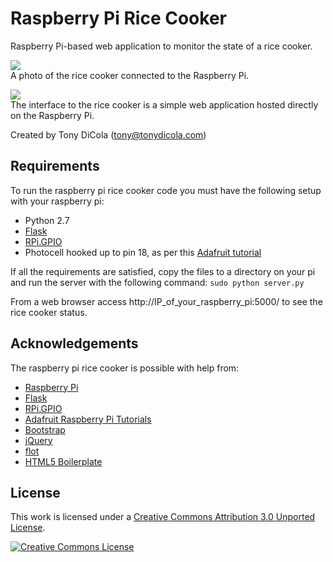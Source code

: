 # Raspberry Pi Rice Cooker
Raspberry Pi-based web application to monitor the state of a rice cooker.

<a href="http://imgur.com/m80danV"><img src="http://i.imgur.com/m80danVl.jpg"/></a><br/>
A photo of the rice cooker connected to the Raspberry Pi.

<a href="http://imgur.com/h9EjXbv"><img src="http://i.imgur.com/h9EjXbvl.png"/></a><br/>
The interface to the rice cooker is a simple web application hosted directly on the Raspberry Pi.

Created by Tony DiCola (tony@tonydicola.com)

## Requirements
To run the raspberry pi rice cooker code you must have the following setup with your raspberry pi:
* Python 2.7
* [Flask](http://flask.pocoo.org/)
* [RPi.GPIO](https://pypi.python.org/pypi/RPi.GPIO)
* Photocell hooked up to pin 18, as per this [Adafruit tutorial](http://learn.adafruit.com/basic-resistor-sensor-reading-on-raspberry-pi/overview)

If all the requirements are satisfied, copy the files to a directory on your pi and run the server with the following command:
`sudo python server.py`

From a web browser access http://IP_of_your_raspberry_pi:5000/ to see the rice cooker status.

## Acknowledgements
The raspberry pi rice cooker is possible with help from:
* [Raspberry Pi](http://www.raspberrypi.org/)
* [Flask](http://flask.pocoo.org/)
* [RPi.GPIO](https://pypi.python.org/pypi/RPi.GPIO)
* [Adafruit Raspberry Pi Tutorials](http://learn.adafruit.com/category/raspberry-pi)
* [Bootstrap](http://getbootstrap.com/)
* [jQuery](http://jquery.com/)
* [flot](http://www.flotcharts.org/)
* [HTML5 Boilerplate](http://html5boilerplate.com/)

## License
This work is licensed under a [Creative Commons Attribution 3.0 Unported License](http://creativecommons.org/licenses/by/3.0/deed.en_US).

<a rel="license" href="http://creativecommons.org/licenses/by/3.0/deed.en_US"><img alt="Creative Commons License" style="border-width:0" src="http://i.creativecommons.org/l/by/3.0/88x31.png" /></a>

